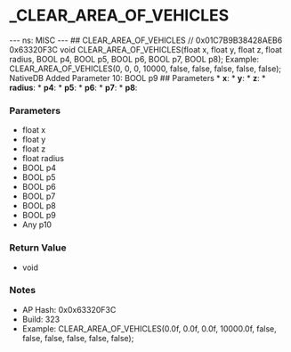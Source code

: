 # _CLEAR_AREA_OF_VEHICLES

--- ns: MISC --- ## CLEAR_AREA_OF_VEHICLES  // 0x01C7B9B38428AEB6 0x63320F3C void CLEAR_AREA_OF_VEHICLES(float x, float y, float z, float radius, BOOL p4, BOOL p5, BOOL p6, BOOL p7, BOOL p8);  Example: 		CLEAR_AREA_OF_VEHICLES(0, 0, 0, 10000, false, false, false, false, false);  NativeDB Added Parameter 10: BOOL p9  ## Parameters * **x**: * **y**: * **z**: * **radius**: * **p4**: * **p5**: * **p6**: * **p7**: * **p8**:

### Parameters
* float x
* float y
* float z
* float radius
* BOOL p4
* BOOL p5
* BOOL p6
* BOOL p7
* BOOL p8
* BOOL p9
* Any p10

### Return Value
* void

### Notes
* AP Hash: 0x0x63320F3C
* Build: 323
* Example:
CLEAR_AREA_OF_VEHICLES(0.0f, 0.0f, 0.0f, 10000.0f, false, false, false, false, false, false);

